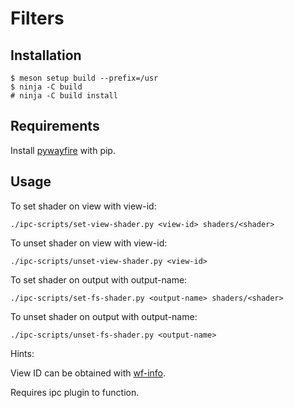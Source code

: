 # Filters

## Installation
```
$ meson setup build --prefix=/usr
$ ninja -C build
# ninja -C build install
```

## Requirements

Install [pywayfire](https://github.com/WayfireWM/pywayfire) with pip.

## Usage

To set shader on view with view-id:

`./ipc-scripts/set-view-shader.py <view-id> shaders/<shader>`

To unset shader on view with view-id:

`./ipc-scripts/unset-view-shader.py <view-id>`

To set shader on output with output-name:

`./ipc-scripts/set-fs-shader.py <output-name> shaders/<shader>`

To unset shader on output with output-name:

`./ipc-scripts/unset-fs-shader.py <output-name>`

Hints:

View ID can be obtained with [wf-info](https://github.com/soreau/wf-info).

Requires ipc plugin to function.
